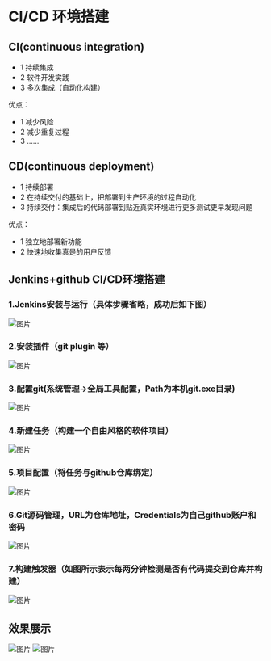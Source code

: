 # **CI/CD 环境搭建**

## **CI(continuous integration)**

* 1 持续集成    
* 2 软件开发实践    
* 3 多次集成（自动化构建）

优点： 
* 1 减少风险   
* 2 减少重复过程    
* 3 ......

## CD(continuous deployment)
* 1 持续部署
* 2 在持续交付的基础上，把部署到生产环境的过程自动化
* 3 持续交付：集成后的代码部署到贴近真实环境进行更多测试更早发现问题

优点：
* 1 独立地部署新功能
* 2 快速地收集真是的用户反馈

## Jenkins+github CI/CD环境搭建
### 1.Jenkins安装与运行（具体步骤省略，成功后如下图）
![图片](https://github.com/Hutaimu1/RRhomework/blob/master/image/p1.png)

### 2.安装插件（git plugin 等）
![图片](https://github.com/Hutaimu1/RRhomework/blob/master/image/p2.png)

### 3.配置git(系统管理->全局工具配置，Path为本机git.exe目录)
![图片](https://github.com/Hutaimu1/RRhomework/blob/master/image/p9.png)

### 4.新建任务（构建一个自由风格的软件项目）
![图片](https://github.com/Hutaimu1/RRhomework/blob/master/image/p3.png)

### 5.项目配置（将任务与github仓库绑定）
![图片](https://github.com/Hutaimu1/RRhomework/blob/master/image/p4.png)

### 6.Git源码管理，URL为仓库地址，Credentials为自己github账户和密码
![图片](https://github.com/Hutaimu1/RRhomework/blob/master/image/p5.png)

### 7.构建触发器（如图所示表示每两分钟检测是否有代码提交到仓库并构建）
![图片](https://github.com/Hutaimu1/RRhomework/blob/master/image/p6.png)

## 效果展示
![图片](https://github.com/Hutaimu1/RRhomework/blob/master/image/p7.png)
![图片](https://github.com/Hutaimu1/RRhomework/blob/master/image/p8.png)
